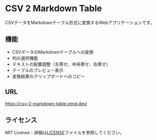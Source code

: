 # CSV 2 Markdown Table

CSVデータをMarkdownテーブル形式に変換するWebアプリケーションです。

## 機能

- CSVデータのMarkdownテーブルへの変換
- 列の選択機能
- テキストの配置調整（左寄せ、中央寄せ、右寄せ）
- テーブルのプレビュー表示
- 変換結果のクリップボードへのコピー

## URL

https://csv-2-markdown-table.yend.dev/

## ライセンス

MIT License - 詳細は[LICENSE](./LICENSE)ファイルを参照してください。